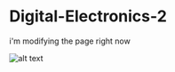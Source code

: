 # Digital-Electronics-2

i'm modifying the page right now

![alt text]( https://wallpapercave.com/wp/YHSuCPt.jpg "Windows XP background")
